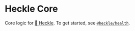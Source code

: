 # Heckle Core

Core logic for [🤬 Heckle](https://www.npmjs.com/package/@heckle/health). To get started, see [`@heckle/health`](https://www.npmjs.com/package/@heckle/health).
